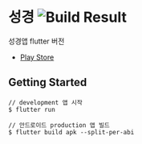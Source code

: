 # 성경 ![Build Result](https://github.com/joostory/holybible-flutter/workflows/Test/badge.svg)

성경앱 flutter 버전

- [Play Store](https://play.google.com/store/apps/details?id=net.joostory.holybible)


## Getting Started

```
// development 앱 시작
$ flutter run

// 안드로이드 production 앱 빌드
$ flutter build apk --split-per-abi
```

